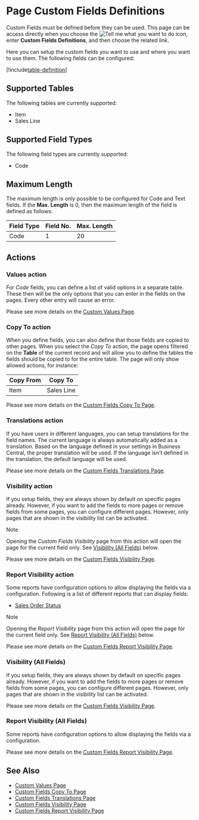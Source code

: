 # Page Custom Fields Definitions

Custom Fields must be defined before they can be used. This page can be access directly when you choose the ![Tell me what you want to do](/images/magnifying-glass.gif) icon, enter **Custom Fields Definitions**, and then choose the related link.

Here you can setup the custom fields you want to use and where you want to use them. The following fields can be configured:

[!include[table-definition](includes/table-definition.md)]

## Supported Tables

The following tables are currently supported:

- Item
- Sales Line

## Supported Field Types

The following field types are currently supported:

- Code

## Maximum Length

The maximum length is only possible to be configured for Code and Text fields. If the **Max. Length** is 0, then the maximum length of the field is defined as follows:

| Field Type | Field No. | Max. Length |
|-|-|-|
| Code | 1 | 20 |

## Actions

### Values action

For *Code* fields, you can define a list of valid options in a separate table. These then will be the only options that you can enter in the fields on the pages. Every other entry will cause an error.

Please see more details on the [Custom Values Page](page-customfield-custom-values.md).

### Copy To action

When you define fields, you can also define that those fields are copied to other pages. When you select the *Copy To* action, the page opens filtered on the **Table** of the current record and will allow you to define the tables the fields should be copied to for the entire table. The page will only show allowed actions, for instance:

| Copy From | Copy To |
|-|-|
| Item | Sales Line |

Please see more details on the [Custom Fields Copy To Page](page-customfield-copy-to.md).

### Translations action

If you have users in different languages, you can setup translations for the field names. The current language is always automatically added as a translation. Based on the language defined in your settings in Business Central, the proper translation will be used. If the language isn't defined in the translation, the default language will be used.

Please see more details on the [Custom Fields Translations Page](page-customfield-translations.md).

### Visibility action

If you setup fields, they are always shown by default on specific pages already. However, if you want to add the fields to more pages or remove fields from some pages, you can configure different pages. However, only pages that are shown in the visibility list can be activated.

> [!NOTE]
> Opening the *Custom Fields Visibility* page from this action will open the page for the current field only. See [Visibility (All Fields)](page-customfield-definitions.md#visibility-all-fields) below.

Please see more details on the [Custom Fields Visibility Page](page-customfield-visibility.md).

### Report Visibility action

Some reports have configuration options to allow displaying the fields via a configuration. Following is a list of different reports that can display fields:

- [Sales Order Status](report-sales-order-status.md)

> [!NOTE]
> Opening the *Report Visibility* page from this action will open the page for the current field only. See [Report Visibility (All Fields)](page-customfield-definitions.md#report-visibility-all-fields) below.

Please see more details on the [Custom Fields Report Visibility Page](page-customfield-report-visibility.md).

### Visibility (All Fields)

If you setup fields, they are always shown by default on specific pages already. However, if you want to add the fields to more pages or remove fields from some pages, you can configure different pages. However, only pages that are shown in the visibility list can be activated.

Please see more details on the [Custom Fields Visibility Page](page-customfield-visibility.md).

### Report Visibility (All Fields)

Some reports have configuration options to allow displaying the fields via a configuration.

Please see more details on the [Custom Fields Report Visibility Page](page-customfield-report-visibility.md).

## See Also

- [Custom Values Page](page-customfield-custom-values.md)
- [Custom Fields Copy To Page](page-customfield-copy-to.md)
- [Custom Fields Translations Page](page-customfield-translations.md)
- [Custom Fields Visibility Page](page-customfield-visibility.md)
- [Custom Fields Report Visibility Page](page-customfield-report-visibility.md)
